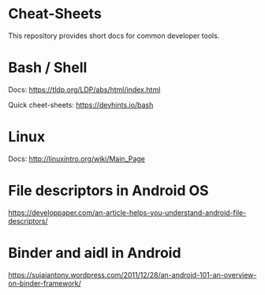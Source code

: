 # Cheat-Sheets

This repository provides short docs for common developer tools.

# Bash / Shell

Docs: https://tldp.org/LDP/abs/html/index.html

Quick cheet-sheets: https://devhints.io/bash

# Linux

Docs: http://linuxintro.org/wiki/Main_Page

# File descriptors in Android OS
https://developpaper.com/an-article-helps-you-understand-android-file-descriptors/

# Binder and aidl in Android
https://sujaiantony.wordpress.com/2011/12/28/an-android-101-an-overview-on-binder-framework/
